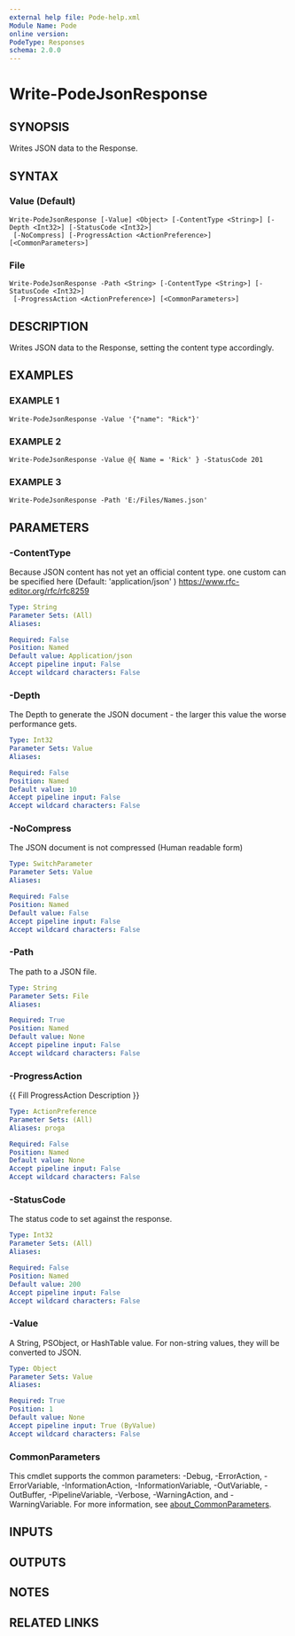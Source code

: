 ```yaml
---
external help file: Pode-help.xml
Module Name: Pode
online version:
PodeType: Responses
schema: 2.0.0
---
```


# Write-PodeJsonResponse

## SYNOPSIS
Writes JSON data to the Response.

## SYNTAX

### Value (Default)
```
Write-PodeJsonResponse [-Value] <Object> [-ContentType <String>] [-Depth <Int32>] [-StatusCode <Int32>]
 [-NoCompress] [-ProgressAction <ActionPreference>] [<CommonParameters>]
```

### File
```
Write-PodeJsonResponse -Path <String> [-ContentType <String>] [-StatusCode <Int32>]
 [-ProgressAction <ActionPreference>] [<CommonParameters>]
```

## DESCRIPTION
Writes JSON data to the Response, setting the content type accordingly.

## EXAMPLES

### EXAMPLE 1
```
Write-PodeJsonResponse -Value '{"name": "Rick"}'
```

### EXAMPLE 2
```
Write-PodeJsonResponse -Value @{ Name = 'Rick' } -StatusCode 201
```

### EXAMPLE 3
```
Write-PodeJsonResponse -Path 'E:/Files/Names.json'
```

## PARAMETERS

### -ContentType
Because JSON content has not yet an official content type.
one custom can be specified here (Default: 'application/json' )
https://www.rfc-editor.org/rfc/rfc8259

```yaml
Type: String
Parameter Sets: (All)
Aliases:

Required: False
Position: Named
Default value: Application/json
Accept pipeline input: False
Accept wildcard characters: False
```

### -Depth
The Depth to generate the JSON document - the larger this value the worse performance gets.

```yaml
Type: Int32
Parameter Sets: Value
Aliases:

Required: False
Position: Named
Default value: 10
Accept pipeline input: False
Accept wildcard characters: False
```

### -NoCompress
The JSON document is not compressed (Human readable form)

```yaml
Type: SwitchParameter
Parameter Sets: Value
Aliases:

Required: False
Position: Named
Default value: False
Accept pipeline input: False
Accept wildcard characters: False
```

### -Path
The path to a JSON file.

```yaml
Type: String
Parameter Sets: File
Aliases:

Required: True
Position: Named
Default value: None
Accept pipeline input: False
Accept wildcard characters: False
```

### -ProgressAction
{{ Fill ProgressAction Description }}

```yaml
Type: ActionPreference
Parameter Sets: (All)
Aliases: proga

Required: False
Position: Named
Default value: None
Accept pipeline input: False
Accept wildcard characters: False
```

### -StatusCode
The status code to set against the response.

```yaml
Type: Int32
Parameter Sets: (All)
Aliases:

Required: False
Position: Named
Default value: 200
Accept pipeline input: False
Accept wildcard characters: False
```

### -Value
A String, PSObject, or HashTable value.
For non-string values, they will be converted to JSON.

```yaml
Type: Object
Parameter Sets: Value
Aliases:

Required: True
Position: 1
Default value: None
Accept pipeline input: True (ByValue)
Accept wildcard characters: False
```

### CommonParameters
This cmdlet supports the common parameters: -Debug, -ErrorAction, -ErrorVariable, -InformationAction, -InformationVariable, -OutVariable, -OutBuffer, -PipelineVariable, -Verbose, -WarningAction, and -WarningVariable. For more information, see [about_CommonParameters](http://go.microsoft.com/fwlink/?LinkID=113216).

## INPUTS

## OUTPUTS

## NOTES

## RELATED LINKS
